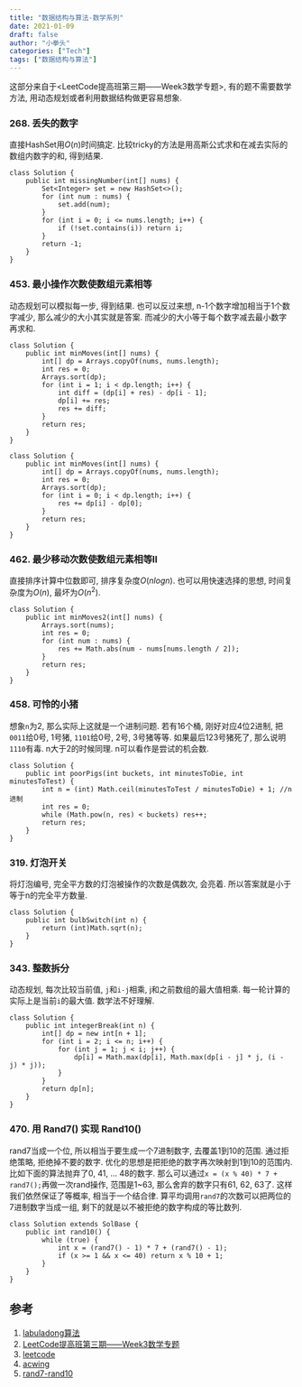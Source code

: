 ```yaml
---
title: "数据结构与算法-数学系列"
date: 2021-01-09
draft: false
author: "小拳头"
categories: ["Tech"]
tags: ["数据结构与算法"]
---
```


这部分来自于<LeetCode提高班第三期——Week3数学专题>, 有的题不需要数学方法, 用动态规划或者利用数据结构做更容易想象.

### 268. 丢失的数字
直接HashSet用$O(n)$时间搞定. 比较tricky的方法是用高斯公式求和在减去实际的数组内数字的和, 得到结果.
```
class Solution {
    public int missingNumber(int[] nums) {
        Set<Integer> set = new HashSet<>();
        for (int num : nums) {
            set.add(num);
        }
        for (int i = 0; i <= nums.length; i++) {
            if (!set.contains(i)) return i;
        }
        return -1;
    }
}
```

### 453. 最小操作次数使数组元素相等
动态规划可以模拟每一步, 得到结果. 也可以反过来想, n-1个数字增加相当于1个数字减少, 那么减少的大小其实就是答案. 而减少的大小等于每个数字减去最小数字再求和.
```
class Solution {
    public int minMoves(int[] nums) {
        int[] dp = Arrays.copyOf(nums, nums.length);
        int res = 0;
        Arrays.sort(dp);
        for (int i = 1; i < dp.length; i++) {
            int diff = (dp[i] + res) - dp[i - 1];
            dp[i] += res;
            res += diff;
        }
        return res;
    }
}
```
```
class Solution {
    public int minMoves(int[] nums) {
        int[] dp = Arrays.copyOf(nums, nums.length);
        int res = 0;
        Arrays.sort(dp);
        for (int i = 0; i < dp.length; i++) {
            res += dp[i] - dp[0];
        }
        return res;
    }
}
```

### 462. 最少移动次数使数组元素相等II
直接排序计算中位数即可, 排序复杂度$O(nlogn)$. 也可以用快速选择的思想, 时间复杂度为$O(n)$, 最坏为$O(n^{2})$.
```
class Solution {
    public int minMoves2(int[] nums) {
        Arrays.sort(nums);
        int res = 0;
        for (int num : nums) {
            res += Math.abs(num - nums[nums.length / 2]);
        }
        return res;
    }
}
```

### 458. 可怜的小猪
想象`n`为2, 那么实际上这就是一个进制问题. 若有16个桶, 刚好对应4位2进制, 把`0011`给0号, 1号猪, `1101`给0号, 2号, 3号猪等等. 如果最后123号猪死了, 那么说明`1110`有毒. n大于2的时候同理. n可以看作是尝试的机会数. 
```
class Solution {
    public int poorPigs(int buckets, int minutesToDie, int minutesToTest) {
        int n = (int) Math.ceil(minutesToTest / minutesToDie) + 1; //n进制
        int res = 0;
        while (Math.pow(n, res) < buckets) res++;
        return res;
    }
}
```

### 319. 灯泡开关
将灯泡编号, 完全平方数的灯泡被操作的次数是偶数次, 会亮着. 所以答案就是小于等于n的完全平方数量.
```
class Solution {
    public int bulbSwitch(int n) {
        return (int)Math.sqrt(n);
    }
}
```

### 343. 整数拆分
动态规划, 每次比较当前值, `j`和`i-j`相乘, j和之前数组的最大值相乘. 每一轮计算的实际上是当前`i`的最大值. 数学法不好理解.
```
class Solution {
    public int integerBreak(int n) {
        int[] dp = new int[n + 1];
        for (int i = 2; i <= n; i++) {
            for (int j = 1; j < i; j++) {
                dp[i] = Math.max(dp[i], Math.max(dp[i - j] * j, (i - j) * j));
            }
        }
        return dp[n];
    }
}
```

### 470. 用 Rand7() 实现 Rand10()
rand7当成一个位, 所以相当于要生成一个7进制数字, 去覆盖1到10的范围. 通过拒绝策略, 拒绝掉不要的数字. 优化的思想是把拒绝的数字再次映射到1到10的范围内. 比如下面的算法抛弃了0, 41, ... 48的数字. 那么可以通过`x = (x % 40) * 7 + rand7();`再做一次rand操作, 范围是1~63, 那么舍弃的数字只有61, 62, 63了. 这样我们依然保证了等概率, 相当于一个结合律. 算平均调用`rand7`的次数可以把两位的7进制数字当成一组, 剩下的就是以不被拒绝的数字构成的等比数列.
```
class Solution extends SolBase {
    public int rand10() {
        while (true) {
            int x = (rand7() - 1) * 7 + (rand7() - 1);
            if (x >= 1 && x <= 40) return x % 10 + 1;
        } 
    }
}
```

## 参考
1. [labuladong算法](https://mp.weixin.qq.com/s/1221AWsL7G89RtaHyHjRPNJENA)
2. [LeetCode提高班第三期——Week3数学专题](https://www.bilibili.com/video/BV15b411A7wD)
3. [leetcode](https://leetcode-cn.com)
4. [acwing](https://www.acwing.com/problem/) 
5. [rand7-rand10](https://leetcode-cn.com/problems/implement-rand10-using-rand7/solution/cong-pao-ying-bi-kai-shi-xun-xu-jian-jin-ba-zhe-da/)